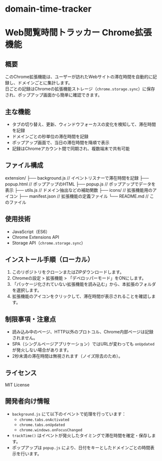 # domain-time-tracker
# Web閲覧時間トラッカー Chrome拡張機能

## 概要

このChrome拡張機能は、ユーザーが訪れたWebサイトの滞在時間を自動的に記録し、ドメインごとに集計します。  
日ごとの記録はChromeの拡張機能ストレージ（`chrome.storage.sync`）に保存され、ポップアップ画面から簡単に確認できます。

## 主な機能

- タブの切り替え、更新、ウィンドウフォーカスの変化を検知して、滞在時間を記録
- ドメインごとの秒単位の滞在時間を記録
- ポップアップ画面で、当日の滞在時間を降順で表示
- 記録はChromeアカウント間で同期され、複数端末で共有可能

## ファイル構成
extension/
├── background.js // イベントリスナーで滞在時間を記録
├── popup.html // ポップアップのHTML
├── popup.js // ポップアップでデータを表示
├── utils.js // ドメイン抽出などの補助関数
├── icons/ // 拡張機能用のアイコン
├── manifest.json // 拡張機能の定義ファイル
└── README.md // このファイル

## 使用技術

- JavaScript（ES6）
- Chrome Extensions API
- Storage API（`chrome.storage.sync`）

## インストール手順（ローカル）

1. このリポジトリをクローンまたはZIPダウンロードします。
2. Chromeの設定 > 拡張機能 > 「デベロッパーモード」をONにします。
3. 「パッケージ化されていない拡張機能を読み込む」から、本拡張のフォルダを選択します。
4. 拡張機能のアイコンをクリックして、滞在時間が表示されることを確認します。

## 制限事項・注意点

- 読み込み中のページ、HTTP以外のプロトコル、Chrome内部ページは記録されません。
- SPA（シングルページアプリケーション）ではURLが変わっても `onUpdated` が発火しない場合があります。
- 2秒未満の滞在時間は無視されます（ノイズ除去のため）。

## ライセンス

MIT License

## 開発者向け情報

- `background.js` にて以下のイベントで処理を行っています：
  - `chrome.tabs.onActivated`
  - `chrome.tabs.onUpdated`
  - `chrome.windows.onFocusChanged`
- `trackTime()` はイベントが発火したタイミングで滞在時間を確定・保存します。
- ポップアップは `popup.js` により、日付をキーとしたドメインごとの時間表示を行います。